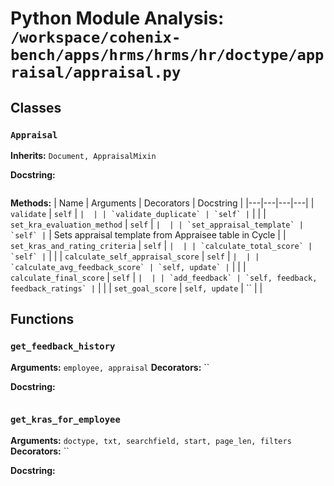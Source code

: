 # Python Module Analysis: `/workspace/cohenix-bench/apps/hrms/hrms/hr/doctype/appraisal/appraisal.py`

## Classes

### `Appraisal`
**Inherits:** `Document, AppraisalMixin`


**Docstring:**
```

```

**Methods:**
| Name | Arguments | Decorators | Docstring |
|---|---|---|---|
| `validate` | `self` | `` |  |
| `validate_duplicate` | `self` | `` |  |
| `set_kra_evaluation_method` | `self` | `` |  |
| `set_appraisal_template` | `self` | `` | Sets appraisal template from Appraisee table in Cycle |
| `set_kras_and_rating_criteria` | `self` | `` |  |
| `calculate_total_score` | `self` | `` |  |
| `calculate_self_appraisal_score` | `self` | `` |  |
| `calculate_avg_feedback_score` | `self, update` | `` |  |
| `calculate_final_score` | `self` | `` |  |
| `add_feedback` | `self, feedback, feedback_ratings` | `` |  |
| `set_goal_score` | `self, update` | `` |  |





## Functions

### `get_feedback_history`
**Arguments:** `employee, appraisal`
**Decorators:** ``

**Docstring:**
```

```
### `get_kras_for_employee`
**Arguments:** `doctype, txt, searchfield, start, page_len, filters`
**Decorators:** ``

**Docstring:**
```

```

